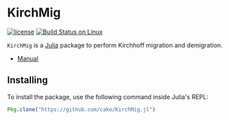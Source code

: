 # KirchMig

[![license](https://img.shields.io/github/license/mashape/apistatus.svg?maxAge=2592000)](https://github.com/JuliaMath/IterativeSolvers.jl/blob/master/LICENSE)
[![Build Status on Linux](https://travis-ci.org/cako/KirchMig.jl.svg?branch=master)](https://travis-ci.org/cako/KirchMig.jl)

`KirchMig` is a [Julia](http://julialang.org) package to perform Kirchhoff migration and demigration.

- [Manual](https://cako.github.io/KirchMig.jl/)

## Installing

To install the package, use the following command inside Julia's REPL:
```julia
Pkg.clone("https://github.com/cako/KirchMig.jl")
```
